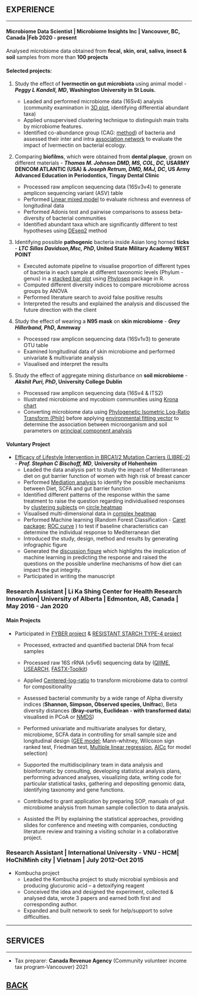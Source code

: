 ## EXPERIENCE

---
#### Microbiome Data Scientist | Microbiome Insights Inc | Vancouver, BC, Canada |Feb 2020 - present

Analysed microbiome data obtained from **fecal, skin, oral, saliva, insect & soil** samples from more than **100 projects** 
#### Selected projects:
1. Study the effect of **Ivermectin on gut microbiota** using animal model - **_Peggy L Kandell, MD_, Washington University in St Louis.**
   -  Leaded and performed microbiome data (16Sv4) analysis (community examination in [3D plot](http://www.sthda.com/english/wiki/impressive-package-for-3d-and-4d-graph-r-software-and-data-visualization), identifying differential abundant taxa)
   -  Applied unsupervised clustering technique to distinguish main traits by microbiome features.
   -  Identified co-abundance group (CAG: [method](https://link.springer.com/article/10.1186/s40168-020-00887-w;)) of bacteria and assessed their inter and intra [association network](https://cytoscape.org/) to evaluate the impact of Ivermectin on bacterial ecology.

2. Comparing **biofilms**, which were obtained from **dental plaque**, grown on different materials - **_Thomas M. Johnson DMD, MS, COL, DC_, USARMY DENCOM ATLANTIC (USA) & _Joseph Retrum, DMD, MAJ, DC_, US Army Advanced Education in Periodontics, Tingay Dental Clinic**
   - Processed raw amplicon sequencing data (16Sv3v4) to generate amplicon sequencing variant (ASV) table 
   - Performed [Linear mixed model](https://cran.r-project.org/web/packages/lme4/vignettes/lmer.pdf) to evaluate richness and evenness of longitudinal data
   - Performed Adonis test and pairwise comparisons to assess beta-diversity of bacterial communities
   - Identified abundant taxa which are significantly different to test hypotheses using [DEseq2](https://genomebiology.biomedcentral.com/articles/10.1186/s13059-014-0550-8) method 
 3. Identifying possible **pathogenic** bacteria inside Asian long horned **ticks** - **_LTC Sillas Davidson,Msc, PhD_, United State Military Academy WEST POINT**
      - Executed automate pipeline to visualise proportion of different types of bacteria in each sample at different taxonomic levels (Phylum - genus) in a [stacked bar plot](https://www.r-graph-gallery.com/stacked-barplot.html) using [Phyloseq](https://joey711.github.io/phyloseq/) package in R. 
      - Computed different diversity indices to compare microbiome across groups by ANOVA
      - Performed literature search to avoid false positive results
      - Interpreted the results and explained the analysis and discussed the future direction with the client
4. Study the effect of wearing a **N95 mask** on **skin microbiome** - **_Grey Hillerband, PhD_, Ammway**
   - Processed raw amplicon sequencing data (16Sv1v3) to generate OTU table 
   - Examined longitudinal data of skin microbiome and performed univariate & multivariate analysis
   - Visualised and interpret the results
5. Study the effect of aggregate mining disturbance on **soil microbiome** - **_Akshit Puri, PhD_, University College Dublin**
   - Processed raw amplicon sequencing data (16Sv4 & ITS2)
   - Illustrated microbiome and mycobiom communities using [Krona chart](https://bmcbioinformatics.biomedcentral.com/articles/10.1186/1471-2105-12-385)
   - Converting microbiome data using [Phylogenetic Isometric Log-Ratio Transform (Philr)](https://bioconductor.org/packages/release/bioc/html/philr.html) before applying [environmental fitting vector](https://www.rdocumentation.org/packages/vegan/versions/2.4-2/topics/envfit) to determine the association between microorganism and soil parameters on [principal component analysis](https://www.nature.com/articles/nmeth.4346)


#### Voluntary Project 

+ [Efficacy of Lifestyle Intervention in BRCA1/2 Mutation Carriers (LIBRE-2)](https://clinicaltrials.gov/ct2/show/NCT02516540) - _**Prof. Stephan C Bischoff, MD**_, **University of Hohenheim** 
    - Leaded the data analysis part to study the impact of Mediterranean diet on gut barrier function of women with high risk of breast cancer
    - Performed [Mediation analysis](https://cran.r-project.org/web/packages/mediation/vignettes/mediation.pdf) to identify the possible mechanisms between Diet, SCFA and gut barrier function
    - Identified different patterns of the response within the same treatment to raise the question regarding individualised responses by [clustering subjects](https://www.rdocumentation.org/packages/factoextra/versions/1.0.7/topics/fviz_dend) on [circle heatmap](https://jokergoo.github.io/circlize_book/book/circos-heatmap.html)
    - Visualised multi-dimensional data in [complex heatmap](https://jokergoo.github.io/ComplexHeatmap-reference/book/) 
    - Performed Machine learning (Random Forest Classification - [Caret package](https://cran.r-project.org/web/packages/caret/vignettes/caret.html); [ROC curve](https://cran.r-project.org/web/packages/ROSE/ROSE.pdf) ) to test if baseline characteristics can determine the individual response to Mediterranean diet
    - Introduced the study, design, method and results by generating infographic figure
    - Generated the [discussion figure](https://biorender.com/) which highlights the implication of machine learning in predicting the response and raised the questions on the possible underline mechanisms of how diet can impact the gut integrity. 
    - Participated in writing the manuscript

     
### Research Assistant | Li Ka Shing Center for Health Research Innovation| University of Alberta | Edmonton, AB, Canada | May 2016 - Jan 2020

#### Main Projects
 
- Participated in  [FYBER project](https://clinicaltrials.gov/ct2/show/NCT02322112) & [RESISTANT STARCH TYPE-4 project](https://clinicaltrials.gov/ct2/show/NCT03255603)
   - Processed, extracted and quantified bacterial DNA from fecal samples

   - Processed raw 16S rRNA (v5v6) sequencing data by ([QIIME](http://qiime.org/), [USEARCH](https://www.drive5.com/usearch/), [FASTX-Toolkit](http://hannonlab.cshl.edu/fastx_toolkit/))
   - Applied [Centered-log-ratio](https://www.ncbi.nlm.nih.gov/pmc/articles/PMC5695134/) to transform microbiome data to control for compositionality 
  
   - Assessed bacterial community by a wide range of Alpha diversity indices (**Shannon, Simpson, Observed species, Unifrac**), Beta diversity distances (**Bray-curtis, Euclidean - with transformed data**) visualised in PCoA or [NMDS](https://mb3is.megx.net/gustame/dissimilarity-based-methods/nmds))
   
   - Performed univariate and multivariate analyses for dietary, microbiome, SCFA data in controlling for small sample size and longitudinal design ([GEE model](https://www.jstatsoft.org/article/view/v015i02); Mann-whitney, Wilcoxon sign ranked test, Friedman test, [Multiple linear regression](https://www.investopedia.com/terms/m/mlr.asp), [AICc](https://www.rdocumentation.org/packages/AICcmodavg/versions/2.3-1/topics/AICc) for model selection)

   - Supported the multidisciplinary team in data analysis and bioinformatic by consulting, developing statistical analysis plans, performing advanced analyses, visualizing data, writing code for particular statistical tasks, gathering and depositing genomic data, identifying taxonomy and gene functions.
   
   - Contributed to grant application by preparing SOP, manuals of gut microbiome analysis from human sample collection to data analysis.
 
   - Assisted the PI by explaining the statistical approaches, providing slides for conference and meeting with companies, conducting literature review and training a visiting scholar in a collaborative project.
      

### Research Assistant | International University - VNU - HCM| HoChiMinh city | Vietnam | July 2012-Oct 2015

-  Kombucha project
   -  Leaded the Kombucha project to study microbial symbiosis and producing glucuronic acid – a detoxifying reagent
   -  Conceived the idea and designed the experiment, collected & analysed data, wrote 3 papers and earned both first and corresponding author.
   -  Expanded and built network to seek for help/support to solve difficulties. 


---
## SERVICES
---
- Tax preparer: **Canada Revenue Agency** (Community volunteer income tax program-Vancouver) 2021



## [BACK](https://biokhoi.github.io/)
